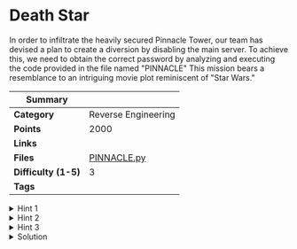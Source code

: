 # Death Star

In order to infiltrate the heavily secured Pinnacle Tower, our team has devised a plan to create a diversion by disabling the main server. To achieve this, we need to obtain the correct password by analyzing and executing the code provided in the file named "PINNACLE" This mission bears a resemblance to an intriguing movie plot reminiscent of "Star Wars."

| Summary              |                                                                                                                                                                                          |
| -------------------- | ---------------------------------------------------------------------------------------------------------------------------------------------------------------------------------------- |
| **Category**         | Reverse Engineering                                                                                                                                                                      |
| **Points**           | 2000                                                                                                                                                                                     |
| **Links**            |                                                                                                                                                                                          |
| **Files**            | [PINNACLE.py](https://ctf.hexhimalaya.com/files/6243d8cd3e2d47afe9b05e3137833e4a/PINNACLE.py?token=.eJyrViotTi2Kz0xRsjLWUSpJTcyFsdMyc1LBbEPjWgD0CAwf.ZK7fpQ.fR-c7xoPWCE_8uBmJ8slPGcswP4) |
| **Difficulty (1-5)** | 3                                                                                                                                                                                        |
| **Tags**             |                                                                                                                                                                                          |

<details>
  <summary>Hint 1</summary>
  
  Focus on the shift.

</details>

<details>
  <summary>Hint 2</summary>

Julius Caeser in Star Wars???

</details>
<details>
  <summary>Hint 3</summary>

Try decrypting the message using the Cipher.

</details>

<details>
<summary>Solution</summary>
  
### Follow the process below.
    
The function is a modified version of Caesar Cipher. You’ve to create a decryption function
The hint for key is the start of CTF = 19

```python
def skywalker(saber, key):
    stormtrooper = ""
    for char in saber:
        if char. isalpha():
            shift = ord(key[0].upper()) - ord('A')
            char = chr((ord(char.upper()) - ord('A') - shift) % 26 + ord('A'))
        stormtrooper += char
        key = key[1:] + key[0]
    return stormtrooper

key = "19"
saber = "MLP{DZOXYJMWSKCLBGXYGADZIGE}"
stormtrooper = skywalker(saber, key)
print("Skywalkered message: " + stormtrooper)
```

<details>
<summary>Disclose answer ?</summary>
```copy
CTF{THEFORCEISSTRONGWITHYOU}
```

</details>

</details>

